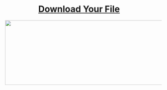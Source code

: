 <h1 style="text-align: center;"><a href="https://keyactivators.net/wondershare-dr-fone-free/" target="_blank">Download Your File</a></h1><div class="separator" style="clear: both; text-align: center;"><a href="https://keyactivators.net/wondershare-dr-fone-free/" style="margin-left: 1em; margin-right: 1em;" target="_blank"><img border="0" data-original-height="195" data-original-width="601" height="208" src="https://blogger.googleusercontent.com/img/b/R29vZ2xl/AVvXsEisZC8VyJi6xhYLTUglxwhqCXVhJWvMbfgduQJHccM9q7_IL_uEH9hFJLG-LaoXbH-lu4kp-NUsCG_EdKysDf5758nomjexTXUxdNDGvojmLS5Ae7y93sgSPfYwxTX2PWWysL1Zmm4Js6_iRTuOXk5N7XvxmgNREnDC7gHhj1_8oqLu6IXT8yLI5OASusU/w640-h208/ssssss.png" width="640" /></a></div><br /><div class="separator" style="clear: both; text-align: center;"><br /></div><br /><div><br /></div>

